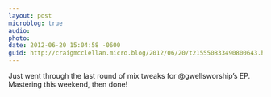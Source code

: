 ```yaml
---
layout: post
microblog: true
audio: 
photo: 
date: 2012-06-20 15:04:58 -0600
guid: http://craigmcclellan.micro.blog/2012/06/20/t215550833490800643.html
---
```

Just went through the last round of mix tweaks for @gwellsworship’s EP. Mastering this weekend, then done!

